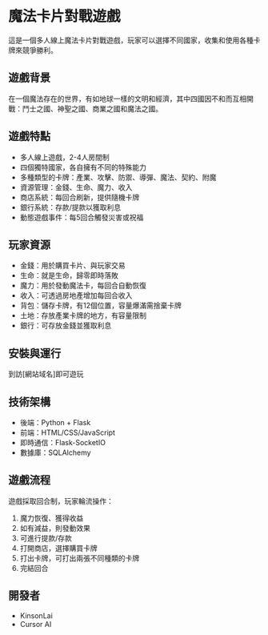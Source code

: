 # 魔法卡片對戰遊戲

這是一個多人線上魔法卡片對戰遊戲，玩家可以選擇不同國家，收集和使用各種卡牌來競爭勝利。

## 遊戲背景

在一個魔法存在的世界，有如地球一樣的文明和經濟，其中四國因不和而互相開戰：鬥士之國、神聖之國、商業之國和魔法之國。

## 遊戲特點

- 多人線上遊戲，2-4人房間制
- 四個獨特國家，各自擁有不同的特殊能力
- 多種類型的卡牌：產業、攻擊、防禦、導彈、魔法、契約、附魔
- 資源管理：金錢、生命、魔力、收入
- 商店系統：每回合刷新，提供隨機卡牌
- 銀行系統：存款/提款以獲取利息
- 動態遊戲事件：每5回合觸發災害或祝福

## 玩家資源

- 金錢：用於購買卡片、與玩家交易
- 生命：就是生命，歸零即時落敗
- 魔力：用於發動魔法卡，每回合自動恢復
- 收入：可透過房地產增加每回合收入
- 背包：儲存卡牌，有12個位置，容量爆滿需捨棄卡牌
- 土地：存放產業卡牌的地方，有容量限制
- 銀行：可存放金錢並獲取利息

## 安裝與運行
到訪[網站域名]即可遊玩


## 技術架構

- 後端：Python + Flask
- 前端：HTML/CSS/JavaScript
- 即時通信：Flask-SocketIO
- 數據庫：SQLAlchemy

## 遊戲流程

遊戲採取回合制，玩家輪流操作：
1. 魔力恢復、獲得收益
2. 如有減益，則發動效果
3. 可進行提款/存款
4. 打開商店，選擇購買卡牌
5. 打出卡牌，可打出兩張不同種類的卡牌
6. 完結回合

## 開發者

- KinsonLai
- Cursor AI